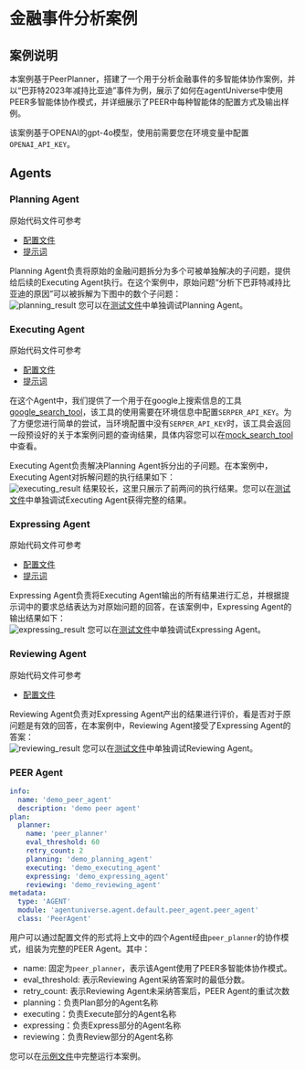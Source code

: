 # 金融事件分析案例
## 案例说明
本案例基于PeerPlanner，搭建了一个用于分析金融事件的多智能体协作案例，并以“巴菲特2023年减持比亚迪”事件为例，展示了如何在agentUniverse中使用PEER多智能体协作模式，并详细展示了PEER中每种智能体的配置方式及输出样例。

该案例基于OPENAI的gpt-4o模型，使用前需要您在环境变量中配置`OPENAI_API_KEY`。

## Agents
### Planning Agent 
原始代码文件可参考
- [配置文件](../../../../sample_standard_app/intelligence/agentic/agent/agent_instance/peer_agent_case/demo_planning_agent.yaml)
- [提示词](../../../../sample_standard_app/intelligence/agentic/prompt/planning_agent_cn.yaml)  

Planning Agent负责将原始的金融问题拆分为多个可被单独解决的子问题，提供给后续的Executing Agent执行。在这个案例中，原始问题“分析下巴菲特减持比亚迪的原因”可以被拆解为下图中的数个子问题：  
![planning_result](../../_picture/6_4_1_planning_result.png)
您可以在[测试文件](../../../../sample_standard_app/intelligence/test/test_planning_agent.py)中单独调试Planning Agent。

### Executing Agent 
原始代码文件可参考
- [配置文件](../../../../sample_standard_app/intelligence/agentic/agent/agent_instance/peer_agent_case/demo_executing_agent.yaml)
- [提示词](../../../../sample_standard_app/intelligence/agentic/prompt/executing_agent_cn.yaml)

在这个Agent中，我们提供了一个用于在google上搜索信息的工具[google_search_tool](../../../../sample_standard_app/intelligence/agentic/tool/google_search_tool.py)，该工具的使用需要在环境信息中配置`SERPER_API_KEY`。为了方便您进行简单的尝试，当环境配置中没有`SERPER_API_KEY`时，该工具会返回一段预设好的关于本案例问题的查询结果，具体内容您可以在[mock_search_tool](../../../../sample_standard_app/intelligence/agentic/tool/mock_search_tool.py)中查看。


Executing Agent负责解决Planning Agent拆分出的子问题。在本案例中，Executing Agent对拆解问题的执行结果如下：  
![executing_result](../../_picture/6_4_1_executing_result.png)
结果较长，这里只展示了前两问的执行结果。您可以在[测试文件](../../../../sample_standard_app/intelligence/test/test_executing_agent.py)中单独调试Executing Agent获得完整的结果。

### Expressing Agent 
原始代码文件可参考
- [配置文件](../../../../sample_standard_app/intelligence/agentic/agent/agent_instance/peer_agent_case/demo_expressing_agent.yaml)
- [提示词](../../../../sample_standard_app/intelligence/agentic/prompt/expressing_agent_cn.yaml)  

Expressing Agent负责将Executing Agent输出的所有结果进行汇总，并根据提示词中的要求总结表达为对原始问题的回答，在该案例中，Expressing Agent的输出结果如下：  
![expressing_result](../../_picture/6_4_1_expressing_result.png)
您可以在[测试文件](../../../../sample_standard_app/intelligence/test/test_expressing_agent.py)中单独调试Expressing Agent。

### Reviewing Agent 
原始代码文件可参考
- [配置文件](../../../../sample_standard_app/intelligence/agentic/agent/agent_instance/peer_agent_case/demo_reviewing_agent.yaml)

Reviewing Agent负责对Expressing Agent产出的结果进行评价，看是否对于原问题是有效的回答，在本案例中，Reviewing Agent接受了Expressing Agent的答案：  
![reviewing_result](../../_picture/6_4_1_reviewing_result.png)
您可以在[测试文件](../../../../sample_standard_app/intelligence/test/test_reviewing_agent.py)中单独调试Reviewing Agent。

### PEER Agent 
```yaml
info:
  name: 'demo_peer_agent'
  description: 'demo peer agent'
plan:
  planner:
    name: 'peer_planner'
    eval_threshold: 60
    retry_count: 2
    planning: 'demo_planning_agent'
    executing: 'demo_executing_agent'
    expressing: 'demo_expressing_agent'
    reviewing: 'demo_reviewing_agent'
metadata:
  type: 'AGENT'
  module: 'agentuniverse.agent.default.peer_agent.peer_agent'
  class: 'PeerAgent'
```
用户可以通过配置文件的形式将上文中的四个Agent经由`peer_planner`的协作模式，组装为完整的PEER Agent。其中：
- name: 固定为`peer_planner`，表示该Agent使用了PEER多智能体协作模式。
- eval_threshold: 表示Reviewing Agent采纳答案时的最低分数。
- retry_count: 表示Reviewing Agent未采纳答案后，PEER Agent的重试次数
- planning：负责Plan部分的Agent名称
- executing：负责Execute部分的Agent名称
- expressing：负责Express部分的Agent名称
- reviewing：负责Review部分的Agent名称

您可以在[示例文件](../../../../sample_standard_app/intelligence/test/peer_chat_bot.py)中完整运行本案例。

